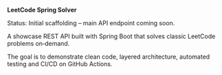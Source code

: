 **LeetCode Spring Solver**

Status: Initial scaffolding – main API endpoint coming soon.

A showcase REST API built with Spring Boot that solves classic LeetCode problems on‑demand.  

The goal is to demonstrate clean code, layered architecture, automated testing and CI/CD on GitHub Actions.

